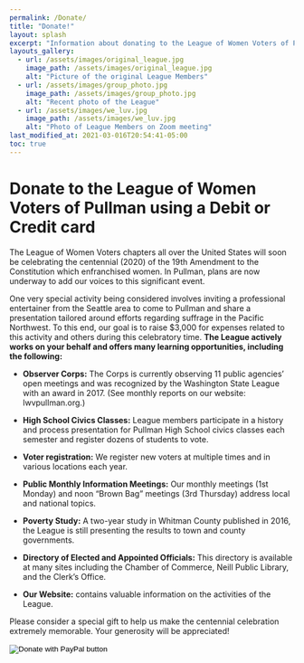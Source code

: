 ```yaml
---
permalink: /Donate/
title: "Donate!"
layout: splash
excerpt: "Information about donating to the League of Women Voters of Pullman"
layouts_gallery:
  - url: /assets/images/original_league.jpg
    image_path: /assets/images/original_league.jpg
    alt: "Picture of the original League Members"
  - url: /assets/images/group_photo.jpg
    image_path: /assets/images/group_photo.jpg
    alt: "Recent photo of the League"
  - url: /assets/images/we_luv.jpg
    image_path: /assets/images/we_luv.jpg
    alt: "Photo of League Members on Zoom meeting"
last_modified_at: 2021-03-016T20:54:41-05:00
toc: true
---
```


# Donate to the League of Women Voters of Pullman using a Debit or Credit card

The League of Women Voters chapters all over the United States will soon be celebrating the centennial (2020) of the 19th Amendment to the Constitution which enfranchised women. In Pullman, plans are now underway to add our voices to this significant event.

One very special activity being considered involves inviting a professional entertainer from the Seattle area to come to Pullman and share a presentation tailored around efforts regarding suffrage in the Pacific Northwest. To this end, our goal is to raise $3,000 for expenses related to this activity and others during this celebratory time.
**The League actively works on your behalf and offers many learning opportunities, including the following:**

* **Observer Corps:** The Corps is currently observing 11 public agencies’ open meetings and was recognized by the Washington State League with an award in 2017. (See monthly reports on our website: lwvpullman.org.)

* **High School Civics Classes:** League members participate in a history and process presentation for Pullman High School civics classes each semester and register dozens of students to vote.

* **Voter registration:** We register new voters at multiple times and in various locations each year.

* **Public Monthly Information Meetings:** Our monthly meetings (1st Monday) and noon “Brown Bag” meetings (3rd Thursday) address local and national topics.

* **Poverty Study:** A two-year study in Whitman County published in 2016, the League is still presenting the results to town and county governments.

* **Directory of Elected and Appointed Officials:** This directory is available at many sites including the Chamber of Commerce, Neill Public Library, and the Clerk’s Office.

* **Our Website:** contains valuable information on the activities of the League.

Please consider a special gift to help us make the centennial celebration extremely memorable. Your generosity will be appreciated!

<form action="https://www.paypal.com/cgi-bin/webscr" method="post" target="_top">
<input type="hidden" name="cmd" value="_s-xclick" />
<input type="hidden" name="hosted_button_id" value="4CWWA5ZGYNNHJ" />
<input type="image" src="https://www.paypalobjects.com/en_US/i/btn/btn_donateCC_LG.gif" border="0" name="submit" title="PayPal - The safer, easier way to pay online!" alt="Donate with PayPal button" />
<img alt="" border="0" src="https://www.paypal.com/en_US/i/scr/pixel.gif" width="1" height="1" />
</form>
